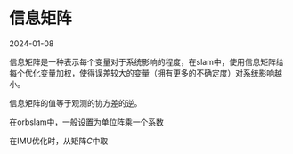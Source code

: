 # 信息矩阵
2024-01-08


信息矩阵是一种表示每个变量对于系统影响的程度，在slam中，使用信息矩阵给每个优化变量加权，使得误差较大的变量（拥有更多的不确定度）对系统影响越小。


信息矩阵的值等于观测的协方差的逆。

在orbslam中，一般设置为单位阵乘一个系数

在IMU优化时，从矩阵$C$中取
